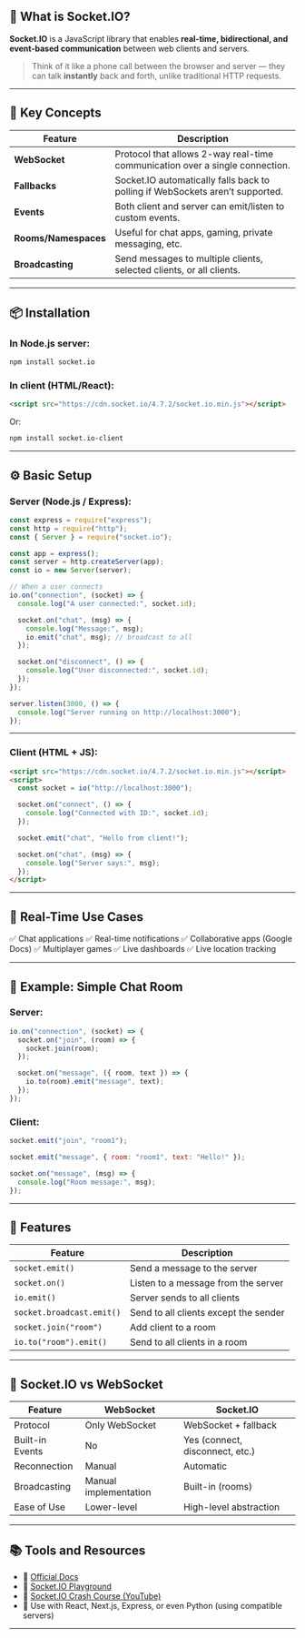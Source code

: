## 🔌 What is Socket.IO?

**Socket.IO** is a JavaScript library that enables **real-time, bidirectional, and event-based communication** between web clients and servers.

> Think of it like a phone call between the browser and server — they can talk **instantly** back and forth, unlike traditional HTTP requests.

---

## 🧠 Key Concepts

| Feature              | Description                                                                   |
| -------------------- | ----------------------------------------------------------------------------- |
| **WebSocket**        | Protocol that allows 2-way real-time communication over a single connection.  |
| **Fallbacks**        | Socket.IO automatically falls back to polling if WebSockets aren’t supported. |
| **Events**           | Both client and server can emit/listen to custom events.                      |
| **Rooms/Namespaces** | Useful for chat apps, gaming, private messaging, etc.                         |
| **Broadcasting**     | Send messages to multiple clients, selected clients, or all clients.          |

---

## 📦 Installation

### In Node.js server:

```bash
npm install socket.io
```

### In client (HTML/React):

```html
<script src="https://cdn.socket.io/4.7.2/socket.io.min.js"></script>
```

Or:

```bash
npm install socket.io-client
```

---

## ⚙️ Basic Setup

### Server (Node.js / Express):

```js
const express = require("express");
const http = require("http");
const { Server } = require("socket.io");

const app = express();
const server = http.createServer(app);
const io = new Server(server);

// When a user connects
io.on("connection", (socket) => {
  console.log("A user connected:", socket.id);

  socket.on("chat", (msg) => {
    console.log("Message:", msg);
    io.emit("chat", msg); // broadcast to all
  });

  socket.on("disconnect", () => {
    console.log("User disconnected:", socket.id);
  });
});

server.listen(3000, () => {
  console.log("Server running on http://localhost:3000");
});
```

---

### Client (HTML + JS):

```html
<script src="https://cdn.socket.io/4.7.2/socket.io.min.js"></script>
<script>
  const socket = io("http://localhost:3000");

  socket.on("connect", () => {
    console.log("Connected with ID:", socket.id);
  });

  socket.emit("chat", "Hello from client!");

  socket.on("chat", (msg) => {
    console.log("Server says:", msg);
  });
</script>
```

---

## 💬 Real-Time Use Cases

✅ Chat applications
✅ Real-time notifications
✅ Collaborative apps (Google Docs)
✅ Multiplayer games
✅ Live dashboards
✅ Live location tracking

---

## 🧪 Example: Simple Chat Room

### Server:

```js
io.on("connection", (socket) => {
  socket.on("join", (room) => {
    socket.join(room);
  });

  socket.on("message", ({ room, text }) => {
    io.to(room).emit("message", text);
  });
});
```

### Client:

```js
socket.emit("join", "room1");

socket.emit("message", { room: "room1", text: "Hello!" });

socket.on("message", (msg) => {
  console.log("Room message:", msg);
});
```

---

## 🚀 Features

| Feature                   | Description                           |
| ------------------------- | ------------------------------------- |
| `socket.emit()`           | Send a message to the server          |
| `socket.on()`             | Listen to a message from the server   |
| `io.emit()`               | Server sends to all clients           |
| `socket.broadcast.emit()` | Send to all clients except the sender |
| `socket.join("room")`     | Add client to a room                  |
| `io.to("room").emit()`    | Send to all clients in a room         |

---

## 🧩 Socket.IO vs WebSocket

| Feature         | WebSocket             | Socket.IO                       |
| --------------- | --------------------- | ------------------------------- |
| Protocol        | Only WebSocket        | WebSocket + fallback            |
| Built-in Events | No                    | Yes (connect, disconnect, etc.) |
| Reconnection    | Manual                | Automatic                       |
| Broadcasting    | Manual implementation | Built-in (rooms)                |
| Ease of Use     | Lower-level           | High-level abstraction          |

---

## 📚 Tools and Resources

* 🔗 [Official Docs](https://socket.io/docs/)
* 🔌 [Socket.IO Playground](https://socket.io/playground/)
* 🎥 [Socket.IO Crash Course (YouTube)](https://www.youtube.com/watch?v=ZKEqqIO7n-k)
* 🧠 Use with React, Next.js, Express, or even Python (using compatible servers)

---
